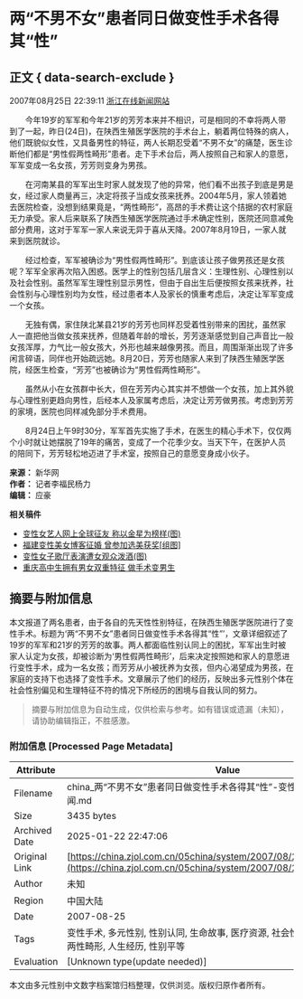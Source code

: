 # 两“不男不女”患者同日做变性手术各得其“性”

## 正文 { data-search-exclude }


2007年08月25日 22:39:11 [浙江在线新闻网站](http://www.zjol.com.cn/)

　　今年19岁的军军和今年21岁的芳芳本来并不相识，可是相同的不幸将两人带到了一起，昨日(24日)，在陕西生殖医学医院的手术台上，躺着两位特殊的病人，他们既貌似女性，又具备男性的特征，两人长期忍受着“不男不女”的痛楚，医生诊断他们都是“男性假两性畸形”患者。走下手术台后，两人按照自己和家人的意愿，军军变成一名女孩，芳芳则变身为男孩。

　　在河南某县的军军出生时家人就发现了他的异常，他们看不出孩子到底是男是女，经过家人商量再三，决定将孩子当成女孩来抚养。2004年5月，家人领着她去医院检查，没想到结果竟是，“两性畸形”，高昂的手术费让这个拮据的农村家庭无力承受。家人后来联系了陕西生殖医学医院通过手术确定性别，医院还同意减免部分费用，这对于军军一家人来说无异于喜从天降。2007年8月19日，一家人就来到医院就诊。

　　经过检查，军军被确诊为“男性假两性畸形”。到底该让孩子做男孩还是女孩呢？军军全家再次陷入困惑。医学上的性别包括几层含义：生理性别、心理性别以及社会性别。虽然军军生理性别显示男性，但由于自出生后便按照女孩来抚养，社会性别与心理性别均为女性，经过患者本人及家长的慎重考虑后，决定让军军变成一个女孩。

　　无独有偶，家住陕北某县21岁的芳芳也同样忍受着性别带来的困扰，虽然家人一直把他当做女孩来抚养，但随着年龄的增长，芳芳逐渐感觉到自己声音比一般女孩浑厚，力气比一般女孩大，外形也越来越像男孩。而且，周围渐渐出现了许多闲言碎语，同伴也开始疏远她。8月20日，芳芳也随家人来到了陕西生殖医学医院，经医生检查，“芳芳”也被确诊为“男性假两性畸形”。

　　虽然从小在女孩群中长大，但在芳芳内心其实并不想做一个女孩，加上其外貌与心理性别更趋向男性，后经本人及家属考虑后，决定让芳芳做男孩。考虑到芳芳的家境，医院也同样减免部分手术费用。

　　8月24日上午9时30分，军军首先实施了手术，在医生的精心手术下，仅仅两个小时就让她摆脱了19年的痛苦，变成了一个花季少女。当天下午，在医护人员的陪同下，芳芳轻松地迈进了手术室，按照自己的意愿变身成小伙子。

**来源：** 新华网  
**作者：** 记者李福民杨力  
**编辑：** 应豪  

**相关稿件**

- [变性女艺人网上全球征友 称以金星为榜样(图)](http://china.zjol.com.cn/05china/system/2007/04/16/008342875.shtml)
- [福建变性美女博客征婚 曾参加选美获奖\[组图\]](http://china.zjol.com.cn/05china/system/2007/03/29/008292388.shtml)
- [变性女子歌厅表演遭女观众泼酒(图)](http://china.zjol.com.cn/05china/system/2007/03/26/008281514.shtml)
- [重庆高中生拥有男女双重特征 做手术变男生](http://china.zjol.com.cn/05china/system/2007/03/15/008252309.shtml)
<!-- tcd_original_link https://china.zjol.com.cn/05china/system/2007/08/25/008737563.shtml -->


## 摘要与附加信息

<!-- tcd_abstract -->
本文报道了两名患者，由于各自的先天性性别特征，在陕西生殖医学医院进行了变性手术。标题为‘两“不男不女”患者同日做变性手术各得其“性”’，文章详细叙述了19岁的军军和21岁的芳芳的故事。两人都面临性别认同上的困扰，军军出生时被家人认定为女孩，却被诊断为‘男性假两性畸形’，后来决定按照她和家人的意愿进行变性手术，成为一名女孩；而芳芳从小被抚养为女孩，但内心渴望成为男孩，在家庭的支持下也选择了变性手术。文章展示了他们的经历，反映出多元性别个体在社会性别偏见和生理特征不符的情况下所经历的困境与自我认同的努力。
<!-- tcd_abstract_end -->

> 摘要与附加信息为自动生成，仅供检索与参考。如有错误或遗漏（未知），请协助编辑指正，不胜感激。

### 附加信息 [Processed Page Metadata]

| Attribute       | Value                                  |
|-----------------|----------------------------------------|
| Filename        | china_两“不男不女”患者同日做变性手术各得其“性”-变性-浙江在线-国内新闻.md                             |
| Size            | 3435 bytes                           |
| Archived Date   | 2025-01-22 22:47:06                             |
| Original Link   | [https://china.zjol.com.cn/05china/system/2007/08/25/008737563.shtml](https://china.zjol.com.cn/05china/system/2007/08/25/008737563.shtml)                       |
| Author          | 未知                               |
| Region          | 中国大陆                               |
| Date            | 2007-08-25                                 |
| Tags            | 变性手术, 多元性别, 性别认同, 生命故事, 医疗资源, 社会性别, 心理性别, 男性假两性畸形, 人生经历, 性别平等                                 |
| Evaluation            | [Unknown type(update needed)]                                 |
<!-- tcd_table_end -->

本文由多元性别中文数字档案馆归档整理，仅供浏览。版权归原作者所有。
